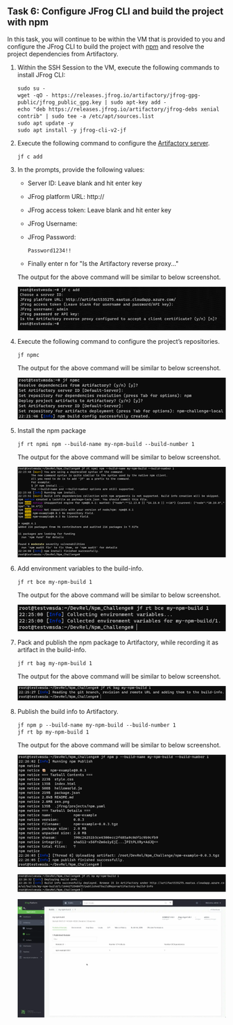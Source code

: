 ## Task 6: Configure JFrog CLI and build the project with npm

In this task, you will continue to be within the VM that is provided to you and configure the JFrog CLI to build the project with [npm](https://www.jfrog.com/confluence/display/CLI/CLI+for+JFrog+Artifactory#CLIforJFrogArtifactory-BuildingNpmPackagesUsingtheNpmClient) and resolve the project dependencies from Artifactory.

1. Within the SSH Session to the VM, execute the following commands to install JFrog CLI:

    ```
    sudo su -
    wget -qO - https://releases.jfrog.io/artifactory/jfrog-gpg-public/jfrog_public_gpg.key | sudo apt-key add -
    echo "deb https://releases.jfrog.io/artifactory/jfrog-debs xenial contrib" | sudo tee -a /etc/apt/sources.list
    sudo apt update -y
    sudo apt install -y jfrog-cli-v2-jf
    ```


1. Execute the following command to configure the [Artifactory server](https://www.jfrog.com/confluence/display/CLI/CLI+for+JFrog+Artifactory#CLIforJFrogArtifactory-Configuration).
  
    ```
    jf c add
    ```

1. In the prompts, provide the following values:

   * Server ID: Leave blank and hit enter key

   * JFrog platform URL: http://<inject key="Fqdn" enableCopy="true" />

   * JFrog access token: Leave blank and hit enter key

   * JFrog Username: <inject key="JFrog Portal Username"></inject>

   * JFrog Password: 

     ```
     Password1234!!
     ```

   * Finally enter n for "Is the Artifactory reverse proxy..."

    The output for the above command will be similar to below screenshot.
    
    ![](image/task6step-jfcadd.png)

1. Execute the following command to configure the project’s repositories.
    
    ```
    jf npmc
    ```
    The output for the above command will be similar to below screenshot.
    
    ![](image/task6step-jfnpmc.png)

1. Install the npm package
  
    ```
    jf rt npmi npm --build-name my-npm-build --build-number 1
    ```
    The output for the above command will be similar to below screenshot.
    
    ![](image/task6step-jfnpmi.png)

1. Add environment variables to the build-info.
  
    ```
    jf rt bce my-npm-build 1
    ```
    The output for the above command will be similar to below screenshot.
    
    ![](image/task6step-jfrtbc.png)
  
1. Pack and publish the npm package to Artifactory, while recording it as artifact in the build-info.
  
    ```
    jf rt bag my-npm-build 1
    ```
    The output for the above command will be similar to below screenshot.
    
    ![](image/task6step-jfrtbag.png)

1. Publish the build info to Artifactory.
  
    ```
    jf npm p --build-name my-npm-build --build-number 1
    jf rt bp my-npm-build 1
    ```
    The output for the above command will be similar to below screenshot.
    
    ![](image/task6step-jfnpmp.png)
    
    ![](image/task6step-jfrtbp.png)
   
   ![](image/screenshot8.webp)
